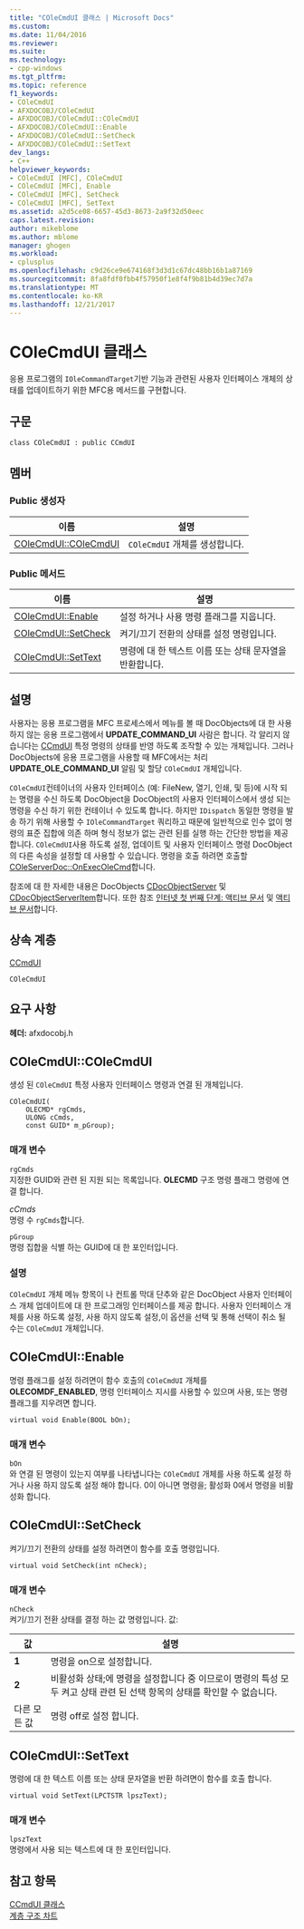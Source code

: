 ```yaml
---
title: "COleCmdUI 클래스 | Microsoft Docs"
ms.custom: 
ms.date: 11/04/2016
ms.reviewer: 
ms.suite: 
ms.technology:
- cpp-windows
ms.tgt_pltfrm: 
ms.topic: reference
f1_keywords:
- COleCmdUI
- AFXDOCOBJ/COleCmdUI
- AFXDOCOBJ/COleCmdUI::COleCmdUI
- AFXDOCOBJ/COleCmdUI::Enable
- AFXDOCOBJ/COleCmdUI::SetCheck
- AFXDOCOBJ/COleCmdUI::SetText
dev_langs:
- C++
helpviewer_keywords:
- COleCmdUI [MFC], COleCmdUI
- COleCmdUI [MFC], Enable
- COleCmdUI [MFC], SetCheck
- COleCmdUI [MFC], SetText
ms.assetid: a2d5ce08-6657-45d3-8673-2a9f32d50eec
caps.latest.revision: 
author: mikeblome
ms.author: mblome
manager: ghogen
ms.workload:
- cplusplus
ms.openlocfilehash: c9d26ce9e674168f3d3d1c67dc48bb16b1a87169
ms.sourcegitcommit: 8fa8fdf0fbb4f57950f1e8f4f9b81b4d39ec7d7a
ms.translationtype: MT
ms.contentlocale: ko-KR
ms.lasthandoff: 12/21/2017
---
```

# <a name="colecmdui-class"></a>COleCmdUI 클래스
응용 프로그램의 `IOleCommandTarget`기반 기능과 관련된 사용자 인터페이스 개체의 상태를 업데이트하기 위한 MFC용 메서드를 구현합니다.  
  
## <a name="syntax"></a>구문  
  
```  
class COleCmdUI : public CCmdUI  
```  
  
## <a name="members"></a>멤버  
  
### <a name="public-constructors"></a>Public 생성자  
  
|이름|설명|  
|----------|-----------------|  
|[COleCmdUI::COleCmdUI](#colecmdui)|`COleCmdUI` 개체를 생성합니다.|  
  
### <a name="public-methods"></a>Public 메서드  
  
|이름|설명|  
|----------|-----------------|  
|[COleCmdUI::Enable](#enable)|설정 하거나 사용 명령 플래그를 지웁니다.|  
|[COleCmdUI::SetCheck](#setcheck)|켜기/끄기 전환의 상태를 설정 명령입니다.|  
|[COleCmdUI::SetText](#settext)|명령에 대 한 텍스트 이름 또는 상태 문자열을 반환합니다.|  
  
## <a name="remarks"></a>설명  
 사용자는 응용 프로그램을 MFC 프로세스에서 메뉴를 볼 때 DocObjects에 대 한 사용 하지 않는 응용 프로그램에서 **UPDATE_COMMAND_UI** 사람은 합니다. 각 알리지 않습니다는 [CCmdUI](../../mfc/reference/ccmdui-class.md) 특정 명령의 상태를 반영 하도록 조작할 수 있는 개체입니다. 그러나 DocObjects에 응용 프로그램을 사용할 때 MFC에서는 처리 **UPDATE_OLE_COMMAND_UI** 알림 및 할당 `COleCmdUI` 개체입니다.  
  
 `COleCmdUI`컨테이너의 사용자 인터페이스 (예: FileNew, 열기, 인쇄, 및 등)에 시작 되는 명령을 수신 하도록 DocObject을 DocObject의 사용자 인터페이스에서 생성 되는 명령을 수신 하기 위한 컨테이너 수 있도록 합니다. 하지만 `IDispatch` 동일한 명령을 발송 하기 위해 사용할 수 `IOleCommandTarget` 쿼리하고 때문에 일반적으로 인수 없이 명령의 표준 집합에 의존 하며 형식 정보가 없는 관련 된를 실행 하는 간단한 방법을 제공 합니다. `COleCmdUI`사용 하도록 설정, 업데이트 및 사용자 인터페이스 명령 DocObject의 다른 속성을 설정할 데 사용할 수 있습니다. 명령을 호출 하려면 호출할 [COleServerDoc::OnExecOleCmd](../../mfc/reference/coleserverdoc-class.md#onexecolecmd)합니다.  
  
 참조에 대 한 자세한 내용은 DocObjects [CDocObjectServer](../../mfc/reference/cdocobjectserver-class.md) 및 [CDocObjectServerItem](../../mfc/reference/cdocobjectserveritem-class.md)합니다. 또한 참조 [인터넷 첫 번째 단계: 액티브 문서](../../mfc/active-documents-on-the-internet.md) 및 [액티브 문서](../../mfc/active-documents-on-the-internet.md)합니다.  
  
## <a name="inheritance-hierarchy"></a>상속 계층  
 [CCmdUI](../../mfc/reference/ccmdui-class.md)  
  
 `COleCmdUI`  
  
## <a name="requirements"></a>요구 사항  
 **헤더:** afxdocobj.h  
  
##  <a name="colecmdui"></a>COleCmdUI::COleCmdUI  
 생성 된 `COleCmdUI` 특정 사용자 인터페이스 명령과 연결 된 개체입니다.  
  
```  
COleCmdUI(
    OLECMD* rgCmds,  
    ULONG cCmds,  
    const GUID* m_pGroup);
```  
  
### <a name="parameters"></a>매개 변수  
 `rgCmds`  
 지정한 GUID와 관련 된 지원 되는 목록입니다. **OLECMD** 구조 명령 플래그 명령에 연결 합니다.  
  
 *cCmds*  
 명령 수 `rgCmds`합니다.  
  
 `pGroup`  
 명령 집합을 식별 하는 GUID에 대 한 포인터입니다.  
  
### <a name="remarks"></a>설명  
 `COleCmdUI` 개체 메뉴 항목이 나 컨트롤 막대 단추와 같은 DocObject 사용자 인터페이스 개체 업데이트에 대 한 프로그래밍 인터페이스를 제공 합니다. 사용자 인터페이스 개체를 사용 하도록 설정, 사용 하지 않도록 설정,이 옵션을 선택 및 통해 선택이 취소 될 수는 `COleCmdUI` 개체입니다.  
  
##  <a name="enable"></a>COleCmdUI::Enable  
 명령 플래그를 설정 하려면이 함수 호출의 `COleCmdUI` 개체를 **OLECOMDF_ENABLED**, 명령 인터페이스 지시를 사용할 수 있으며 사용, 또는 명령 플래그를 지우려면 합니다.  
  
```  
virtual void Enable(BOOL bOn);
```  
  
### <a name="parameters"></a>매개 변수  
 `bOn`  
 와 연결 된 명령이 있는지 여부를 나타냅니다는 `COleCmdUI` 개체를 사용 하도록 설정 하거나 사용 하지 않도록 설정 해야 합니다. 0이 아니면 명령을; 활성화 0에서 명령을 비활성화 합니다.  
  
##  <a name="setcheck"></a>COleCmdUI::SetCheck  
 켜기/끄기 전환의 상태를 설정 하려면이 함수를 호출 명령입니다.  
  
```  
virtual void SetCheck(int nCheck);
```  
  
### <a name="parameters"></a>매개 변수  
 `nCheck`  
 켜기/끄기 전환 상태를 결정 하는 값 명령입니다. 값:  
  
|값|설명|  
|-----------|-----------------|  
|**1**|명령을 on으로 설정합니다.|  
|**2**|비활성화 상태;에 명령을 설정합니다 중 이므로이 명령의 특성 모두 켜고 상태 관련 된 선택 항목의 상태를 확인할 수 없습니다.|  
|다른 모든 값|명령 off로 설정 합니다.|  
  
##  <a name="settext"></a>COleCmdUI::SetText  
 명령에 대 한 텍스트 이름 또는 상태 문자열을 반환 하려면이 함수를 호출 합니다.  
  
```  
virtual void SetText(LPCTSTR lpszText);
```  
  
### <a name="parameters"></a>매개 변수  
 `lpszText`  
 명령에서 사용 되는 텍스트에 대 한 포인터입니다.  
  
## <a name="see-also"></a>참고 항목  
 [CCmdUI 클래스](../../mfc/reference/ccmdui-class.md)   
 [계층 구조 차트](../../mfc/hierarchy-chart.md)



